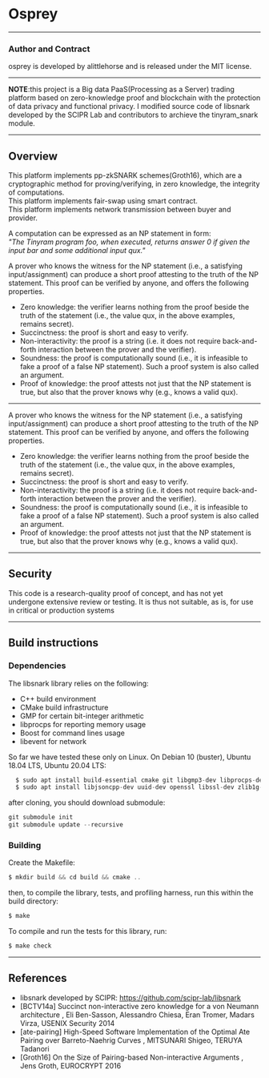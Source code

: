 Osprey
============
---------------------------
### Author and Contract

osprey is developed by alittlehorse and is released under the MIT license.

------------------------------
**NOTE**:this project is a Big data PaaS(Processing as a Server) trading platform based on zero-knowledge proof and blockchain with the protection of data privacy and functional privacy.
I modified source code of libsnark developed by the SCIPR Lab and contributors to archieve the tinyram_snark module.

----------------------------------
## Overview
This platform implements pp-zkSNARK schemes(Groth16), which are a cryptographic method for proving/verifying, in zero knowledge, the integrity of computations.  
This platform implements fair-swap using smart contract.  
This platform implements network transmission between buyer and provider.

A computation can be expressed as an NP statement in form:  
*"The Tinyram program foo, when executed, returns answer 0 if given the input bar and some additional input qux."*

A prover who knows the witness for the NP statement (i.e., a satisfying input/assignment) can produce a short proof attesting to the truth of the NP statement. This proof can be verified by anyone, and offers the following properties.

+ Zero knowledge: the verifier learns nothing from the proof beside the truth of the statement (i.e., the value qux, in the above examples, remains secret).
+ Succinctness: the proof is short and easy to verify.
+ Non-interactivity: the proof is a string (i.e. it does not require back-and-forth interaction between the prover and the verifier).
+ Soundness: the proof is computationally sound (i.e., it is infeasible to fake a proof of a false NP statement). Such a proof system is also called an argument.
+ Proof of knowledge: the proof attests not just that the NP statement is true, but also that the prover knows why (e.g., knows a valid qux).

---------------------

A prover who knows the witness for the NP statement (i.e., a satisfying input/assignment) can produce a short proof attesting to the truth of the NP statement. This proof can be verified by anyone, and offers the following properties.

+ Zero knowledge: the verifier learns nothing from the proof beside the truth of the statement (i.e., the value qux, in the above examples, remains secret).
+ Succinctness: the proof is short and easy to verify.
+ Non-interactivity: the proof is a string (i.e. it does not require back-and-forth interaction between the prover and the verifier).
+ Soundness: the proof is computationally sound (i.e., it is infeasible to fake a proof of a false NP statement). Such a proof system is also called an argument.
+ Proof of knowledge: the proof attests not just that the NP statement is true, but also that the prover knows why (e.g., knows a valid qux).


--------------------------------
## Security
This code is a research-quality proof of concept, and has not yet undergone extensive review or testing. It is thus not suitable, as is, for use in critical or production systems

-------------------------------
## Build instructions

### Dependencies
The libsnark library relies on the following:

+ C++ build environment
+ CMake build infrastructure
+ GMP for certain bit-integer arithmetic
+ libprocps for reporting memory usage
+ Boost for command lines usage
+ libevent for network

So far we have tested these only on Linux. On Debian 10 (buster), Ubuntu 18.04 LTS, Ubuntu 20.04 LTS:
```asm
  $ sudo apt install build-essential cmake git libgmp3-dev libprocps-dev python3-markdown libboost-program-options-dev libssl-dev python3 pkg-config python3-dev libevent-dev
  $ sudo apt install libjsoncpp-dev uuid-dev openssl libssl-dev zlib1g-dev # for drogon
```
after cloning, you should download submodule:
```asm
git submodule init
git submodule update --recursive
```

### Building
Create the Makefile:
```asm
$ mkdir build && cd build && cmake ..
```
then, to compile the library, tests, and profiling harness, run this within the build directory:
```asm
$ make
```
To compile and run the tests for this library, run:
```asm
$ make check
```
----------------------------------------
## References
+ libsnark developed by SCIPR: https://github.com/scipr-lab/libsnark
+ [BCTV14a] Succinct non-interactive zero knowledge for a von Neumann architecture , Eli Ben-Sasson, Alessandro Chiesa, Eran Tromer, Madars Virza, USENIX Security 2014
+ [ate-pairing] High-Speed Software Implementation of the Optimal Ate Pairing over Barreto-Naehrig Curves , MITSUNARI Shigeo, TERUYA Tadanori
+ [Groth16] On the Size of Pairing-based Non-interactive Arguments , Jens Groth, EUROCRYPT 2016


